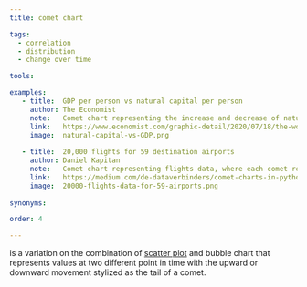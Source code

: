 ```yaml
---
title: comet chart

tags:
  - correlation
  - distribution
  - change over time

tools:

examples:
   - title:  GDP per person vs natural capital per person
     author: The Economist
     note:   Comet chart representing the increase and decrease of natural capital over time.
     link:   https://www.economist.com/graphic-detail/2020/07/18/the-worlds-wealth-is-looking-increasingly-unnatural
     image:  natural-capital-vs-GDP.png
 
   - title:  20,000 flights for 59 destination airports
     author: Daniel Kapitan
     note:   Comet chart representing flights data, where each comet represents one destination airport. The colour of the comet is encoded to show the change in the mean delay for each airport.
     link:   https://medium.com/de-dataverbinders/comet-charts-in-python-visualizing-statistical-mix-effects-and-simpsons-paradox-with-altair-6cd51fb58b7c
     image:  20000-flights-data-for-59-airports.png
   
synonyms:

order: 4

---
```


is a variation on the combination of [scatter plot](/scatter-plot) and bubble chart that represents values at two different point in time with the upward or downward movement stylized as the tail of a comet.

<!--more--> 
